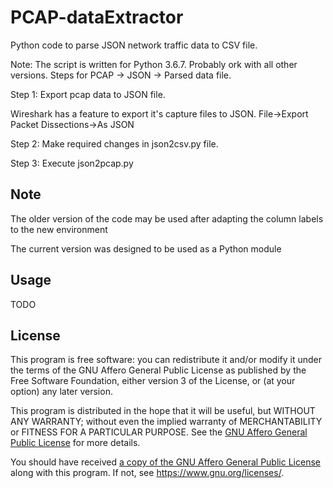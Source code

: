 # PCAP-dataExtractor
Python code to parse JSON network traffic data to CSV file. 

Note: The script is written for Python 3.6.7. Probably ork with all other versions.
Steps for PCAP -> JSON -> Parsed data file.

Step 1: Export pcap data to JSON file.

Wireshark has a feature to export it's capture files to JSON.
File->Export Packet Dissections->As JSON

Step 2: Make required changes in json2csv.py file.

Step 3: Execute json2pcap.py 

<!-- TODO Update the text above -->

## Note

The older version of the code may be used after adapting the column labels to the new environment

The current version was designed to be used as a Python module

## Usage

TODO

## License

This program is free software: you can redistribute it and/or modify it under the terms of the GNU Affero General Public License as published by the Free Software Foundation, either version 3 of the License, or (at your option) any later version.

This program is distributed in the hope that it will be useful, but WITHOUT ANY WARRANTY; without even the implied warranty of MERCHANTABILITY or FITNESS FOR A PARTICULAR PURPOSE. See the [GNU Affero General Public License](https://www.gnu.org/licenses/agpl-3.0.html) for more details.

You should have received [a copy of the GNU Affero General Public License](./LICENSE) along with this program. If not, see <https://www.gnu.org/licenses/>.
